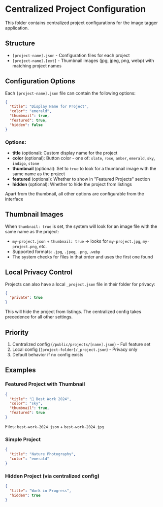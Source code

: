 # Centralized Project Configuration

This folder contains centralized project configurations for the image tagger application.

## Structure

- `[project-name].json` - Configuration files for each project
- `[project-name].[ext]` - Thumbnail images (jpg, jpeg, png, webp) with matching project names

## Configuration Options

Each `[project-name].json` file can contain the following options:

```json
{
  "title": "Display Name for Project",
  "color": "emerald",
  "thumbnail": true,
  "featured": true,
  "hidden": false
}
```

### Options:

- **title** (optional): Custom display name for the project
- **color** (optional): Button color - one of: `slate`, `rose`, `amber`, `emerald`, `sky`, `indigo`, `stone`
- **thumbnail** (optional): Set to `true` to look for a thumbnail image with the same name as the project
- **featured** (optional): Whether to show in "Featured Projects" section
- **hidden** (optional): Whether to hide the project from listings

Apart from the thumbnail, all other options are configurable from the interface

## Thumbnail Images

When `thumbnail: true` is set, the system will look for an image file with the same name as the project:

- `my-project.json` + `thumbnail: true` → looks for `my-project.jpg`, `my-project.png`, etc.
- Supported formats: `.jpg`, `.jpeg`, `.png`, `.webp`
- The system checks for files in that order and uses the first one found

## Local Privacy Control

Projects can also have a local `_project.json` file in their folder for privacy:

```json
{
  "private": true
}
```

This will hide the project from listings. The centralized config takes precedence for all other settings.

## Priority

1. Centralized config (`/public/projects/[name].json`) - Full feature set
2. Local config (`[project-folder]/_project.json`) - Privacy only
3. Default behavior if no config exists

## Examples

### Featured Project with Thumbnail

```json
{
  "title": "🌟 Best Work 2024",
  "color": "sky",
  "thumbnail": true,
  "featured": true
}
```

Files: `best-work-2024.json` + `best-work-2024.jpg`

### Simple Project

```json
{
  "title": "Nature Photography",
  "color": "emerald"
}
```

### Hidden Project (via centralized config)

```json
{
  "title": "Work in Progress",
  "hidden": true
}
```
